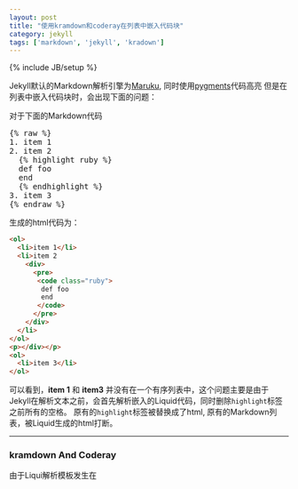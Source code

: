```yaml
---
layout: post
title: "使用kramdown和coderay在列表中嵌入代码块"
category: jekyll
tags: ['markdown', 'jekyll', 'kradown']
---
```

{% include JB/setup %}

Jekyll默认的Markdown解析引擎为[Maruku](https://github.com/bhollis/maruku), 同时使用[pygments](http://pygments.org/ "Pygments")代码高亮 但是在列表中嵌入代码块时，会出现下面的问题：  

对于下面的Markdown代码
<pre>
{% raw %}
1. item 1
2. item 2
  {% highlight ruby %}
  def foo
  end
  {% endhighlight %}
3. item 3
{% endraw %}
</pre>

生成的html代码为：  

~~~ html
<ol>
  <li>item 1</li>
  <li>item 2
    <div>
      <pre>
       <code class="ruby">
        def foo
        end
       </code>
      </pre>
    </div>
  </li>
</ol>
<p></div></p>
<ol>
  <li>item 3</li>
</ol>
~~~

可以看到，**item 1** 和 **item3** 并没有在一个有序列表中，这个问题主要是由于Jekyll在解析文本之前，会首先解析嵌入的Liquid代码，同时删除`highlight`标签之前所有的空格。 原有的`highlight`标签被替换成了html, 原有的Markdown列表，被Liquid生成的html打断。  


---

### kramdown And Coderay ###

由于Liqui解析模板发生在


